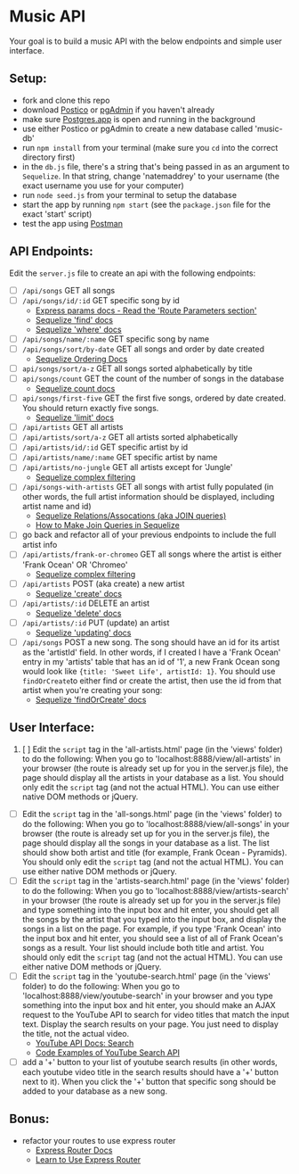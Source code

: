 # Music API
Your goal is to build a music API with the below endpoints and simple user interface.

## Setup:
- fork and clone this repo
- download [Postico](https://eggerapps.at/postico/) or [pgAdmin](https://www.pgadmin.org/) if you haven't already
- make sure [Postgres.app](http://postgresapp.com/) is open and running in the background
- use either Postico or pgAdmin to create a new database called 'music-db'
- run `npm install` from your terminal (make sure you `cd` into the correct directory first)
- in the `db.js` file, there's a string that's being passed in as an argument to `Sequelize`. In that string, change 'natemaddrey' to your username (the exact username you use for your computer)
- run `node seed.js` from your terminal to setup the database
- start the app by running `npm start` (see the  `package.json` file for the exact 'start' script)
- test the app using [Postman](https://www.getpostman.com/)

## API Endpoints:
Edit the `server.js` file to create an api with the following endpoints:

-[ ] `/api/songs` GET all songs
-[ ] `/api/songs/id/:id` GET specific song by id   
  - [Express params docs - Read the 'Route Parameters section'](https://expressjs.com/en/guide/routing.html)
  - [Sequelize 'find' docs](http://docs.sequelizejs.com/en/latest/docs/models-usage/#find-search-for-one-specific-element-in-the-database)
  - [Sequelize 'where' docs](http://docs.sequelizejs.com/en/latest/docs/querying/#where)
- [ ] `/api/songs/name/:name` GET specific song by name  
- [ ] `/api/songs/sort/by-date` GET all songs and order by date created
  - [Sequelize Ordering Docs](http://docs.sequelizejs.com/en/latest/docs/querying/#ordering)
- [ ] `api/songs/sort/a-z` GET all songs sorted alphabetically by title
- [ ] `api/songs/count` GET the count of the number of songs in the database
  - [Sequelize count docs](http://docs.sequelizejs.com/en/latest/docs/models-usage/#count-count-the-occurrences-of-elements-in-the-database)
- [ ] `api/songs/first-five` GET the first five songs, ordered by date created. You should return exactly five songs.
  - [Sequelize 'limit' docs](http://docs.sequelizejs.com/en/latest/docs/models-usage/#manipulating-the-dataset-with-limit-offset-order-and-group)
- [ ] `/api/artists` GET all artists
- [ ] `/api/artists/sort/a-z` GET all artists sorted alphabetically  
- [ ] `/api/artists/id/:id` GET specific artist by id
- [ ] `/api/artists/name/:name` GET specific artist by name
- [ ] `/api/artists/no-jungle` GET all artists except for 'Jungle'
  - [Sequelize complex filtering](http://docs.sequelizejs.com/en/latest/docs/models-usage/#complex-filtering-or-not-queries)
- [ ] `/api/songs-with-artists` GET all songs with artist fully populated (in other words, the full artist information should be displayed, including artist name and id)
  - [Sequelize Relations/Assocations (aka JOIN queries)](http://docs.sequelizejs.com/en/latest/docs/querying/#relations-associations)
  - [How to Make Join Queries in Sequelize](http://stackoverflow.com/questions/20460270/how-to-make-join-querys-using-sequelize-in-nodejs)
- [ ] go back and refactor all of your previous endpoints to include the full artist info
- [ ] `/api/artists/frank-or-chromeo` GET all songs where the artist is either 'Frank Ocean' OR 'Chromeo'
  - [Sequelize complex filtering](http://docs.sequelizejs.com/en/latest/docs/models-usage/#complex-filtering-or-not-queries)
- [ ] `/api/artists` POST (aka create) a new artist
  - [Sequelize 'create' docs](http://docs.sequelizejs.com/en/v3/docs/instances/#creating-persistent-instances)
- [ ] `/api/artists/:id` DELETE an artist
  - [Sequelize 'delete' docs](http://docs.sequelizejs.com/en/v3/docs/instances/#destroying-deleting-persistent-instances)
- [ ] `/api/artists/:id` PUT (update) an artist
  - [Sequelize 'updating' docs](http://docs.sequelizejs.com/en/v3/docs/instances/#updating-saving-persisting-an-instance)
- [ ] `/api/songs` POST a new song. The song should have an id for its artist as the 'artistId' field. In other words, if I created I have a 'Frank Ocean' entry in my 'artists' table that has an id of '1', a new Frank Ocean song would look like `{title: 'Sweet Life', artistId: 1}`. You should use `findOrCreate`to either find or create the artist, then use the id from that artist when you're creating your song:
    - [Sequelize 'findOrCreate' docs](http://docs.sequelizejs.com/en/latest/docs/models-usage/#findorcreate-search-for-a-specific-element-or-create-it-if-not-available)

## User Interface:
1. [ ] Edit the `script` tag in the 'all-artists.html' page (in the 'views' folder) to do the following: When you go to 'localhost:8888/view/all-artists' in your browser (the route is already set up for you in the server.js file), the page should display all the artists in your database as a list. You should only edit the `script` tag (and not the actual HTML). You can use either native DOM methods or jQuery.
- [ ] Edit the `script` tag in the 'all-songs.html' page (in the 'views' folder) to do the following: When you go to 'localhost:8888/view/all-songs' in your browser (the route is already set up for you in the server.js file), the page should display all the songs in your database as a list. The list should show both artist and title (for example, Frank Ocean - Pyramids). You should only edit the `script` tag (and not the actual HTML). You can use either native DOM methods or jQuery.
- [ ] Edit the `script` tag in the 'artists-search.html' page (in the 'views' folder) to do the following: When you go to 'localhost:8888/view/artists-search' in your browser (the route is already set up for you in the server.js file) and type something into the input box and hit enter, you should get all the songs by the artist that you typed into the input box, and display the songs in a list on the page. For example, if you type 'Frank Ocean' into the input box and hit enter, you should see a list of all of Frank Ocean's songs as a result. Your list should include both title and artist. You should only edit the `script` tag (and not the actual HTML). You can use either native DOM methods or jQuery.
- [ ] Edit the `script` tag in the 'youtube-search.html' page (in the 'views' folder) to do the following: When you go to 'localhost:8888/view/youtube-search' in your browser and you type something into the input box and hit enter, you should make an AJAX request to the YouTube API to search for video titles that match the input text. Display the search results on your page. You just need to display the title, not the actual video.
  - [YouTube API Docs: Search](https://developers.google.com/youtube/v3/docs/search/list)
  - [Code Examples of YouTube Search API](https://developers.google.com/youtube/v3/sample_requests#search)
- [ ] add a '+' button to your list of youtube search results (in other words, each youtube video title in the search results should have a '+' button next to it). When you click the '+' button that specific song should be added to your database as a new song.

## Bonus:
- refactor your routes to use express router
  - [Express Router Docs](http://expressjs.com/en/api.html#router)
  - [Learn to Use Express Router](https://scotch.io/tutorials/learn-to-use-the-new-router-in-expressjs-4)
